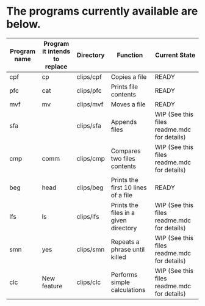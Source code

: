 # The programs currently available are below.

|Program name|Program it intends to replace|Directory|Function|Current State|
|---         |---                          |---      | ---|---|
|cpf         |        cp                   |clips/cpf|Copies a file|READY|
|pfc         |        cat                  |clips/pfc|Prints file contents|READY|
|mvf         |        mv                   |clips/mvf|Moves a file|READY|
|sfa         |                             |clips/sfa|Appends files|WIP (See this files readme.mdc for details)|
|cmp         |        comm                 |clips/cmp|Compares two files contents|WIP (See this files readme.mdc for details)|
|beg         |        head                 |clips/beg|Prints the first 10 lines of a file|READY|
|lfs         |        ls                   |clips/lfs|Prints the files in a given directory|WIP (See this files readme.mdc for details)|
|smn         |        yes                  |clips/smn|Repeats a phrase until killed|WIP (See this files readme.mdc for details)|
|clc         |        New feature          |clips/clc|Performs simple calculations|WIP (See this files readme.mdc for details)|
